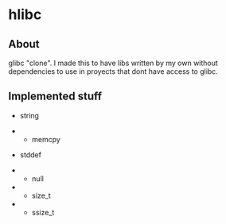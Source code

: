 # hlibc

## About

glibc "clone". I made this to have libs written by my own
without dependencies to use in proyects that dont have access
to glibc.

## Implemented stuff

- string
- - memcpy

- stddef
- - null
- - size_t
- - ssize_t
